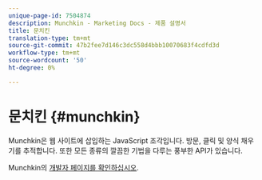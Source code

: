 ```yaml
---
unique-page-id: 7504874
description: Munchkin - Marketing Docs - 제품 설명서
title: 문치킨
translation-type: tm+mt
source-git-commit: 47b2fee7d146c3dc558d4bbb10070683f4cdfd3d
workflow-type: tm+mt
source-wordcount: '50'
ht-degree: 0%

---
```



# 문치킨 {#munchkin}

Munchkin은 웹 사이트에 삽입하는 JavaScript 조각입니다. 방문, 클릭 및 양식 채우기를 추적합니다. 또한 모든 종류의 깔끔한 기법을 다루는 풍부한 API가 있습니다.

Munchkin의 [개발자 페이지를 확인하십시오](http://developers.marketo.com/documentation/websites/lead-tracking-munchkin-js/).
